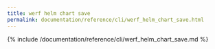 ```yaml
---
title: werf helm chart save
permalink: documentation/reference/cli/werf_helm_chart_save.html
---
```


{% include /documentation/reference/cli/werf_helm_chart_save.md %}
